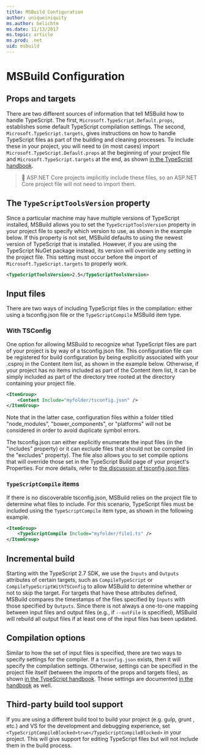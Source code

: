 ```yaml
---
title: MSBuild Configuration
author: uniqueiniquity
ms.author: belichtm
ms.date: 11/13/2017
ms.topic: article
ms.prod: .net
uid: msbuild
---
```


# MSBuild Configuration

## Props and targets

There are two different sources of information that tell MSBuild how to handle TypeScript. The first, `Microsoft.TypeScript.Default.props`, establishes some default TypeScript compilation settings. The second, `Microsoft.TypeScript.targets`, gives instructions on how to handle TypeScript files as part of the building and cleaning processes. To include these in your project, you will need to (in most cases) import `Microsoft.TypeScript.Default.props` at the beginning of your project file and `Microsoft.TypeScript.targets` at the end, as shown [in the TypeScript handbook](http://www.typescriptlang.org/docs/handbook/integrating-with-build-tools.html#msbuild).

> :pushpin:
> ASP.NET Core projects implicitly include these files, so an ASP.NET Core project file will not need to import them.

## The `TypeScriptToolsVersion` property
Since a particular machine may have multiple versions of TypeScript installed, MSBuild allows you to set the `TypeScriptToolsVersion` property in your project file to specify which version to use, as shown in the example below. If this property is not set, MSBuild defaults to using the newest version of TypeScript that is installed. However, if you are using the TypeScript NuGet package instead, its version will override any setting in the project file. This setting must occur before the import of `Microsoft.TypeScript.targets` to properly work.
```xml
<TypeScriptToolsVersion>2.5</TypeScriptToolsVersion>
```

## Input files
There are two ways of including TypeScript files in the compilation: either using a tsconfig.json file or the `TypeScriptCompile` MSBuild item type.
### With TSConfig
One option for allowing MSBuild to recognize what TypeScript files are part of your project is by way of a tsconfig.json file. This configuration file can be registered for build configuration by being explicitly associated with your .csproj in the Content item list, as shown in the example below. Otherwise, if your project has no items included as part of the Content item list, it can be simply included as part of the directory tree rooted at the directory containing your project file.
```xml
<ItemGroup>
    <Content Include="myfolder/tsconfig.json" />
</ItemGroup>
```
Note that in the latter case, configuration files within a folder titled "node_modules", "bower_components", or "platforms" will not be considered in order to avoid duplicate symbol errors.

The tsconfig.json can either explicitly enumerate the input files (in the "includes" property) or it can exclude files that should not be compiled (in the "excludes" property). The file also allows you to set compile options that will override those set in the TypeScript Build page of your project's Properties. For more details, refer to [the discussion of tsconfig.json files](xref:tsconfig).

### `TypeScriptCompile` items

If there is no discoverable tsconfig.json, MSBuild relies on the project file to determine what files to include. For this scenario, TypeScript files must be included using the `TypeScriptCompile` item type, as shown in the following example.

```xml
<ItemGroup>
    <TypeScriptCompile Include="myfolder/file1.ts" />
</ItemGroup>
```

## Incremental build

Starting with the TypeScript 2.7 SDK, we use the `Inputs` and `Outputs` attributes of certain targets, such as `CompileTypeScript` or `CompileTypeScriptWithTSConfig` to allow MSBuild to determine whether or not to skip the target. For targets that have these attributes defined, MSBuild compares the timestamps of the files specified by `Inputs` with those specified by `Outputs`. Since there is not always a one-to-one mapping between input files and output files (e.g., if `--outFile` is specified), MSBuild will rebuild all output files if at least one of the input files has been updated.

## Compilation options

Similar to how the set of input files is specified, there are two ways to specify settings for the compiler. If a `tsconfig.json` exists, then it will specify the compilation settings. Otherwise, settings can be specified in the project file itself (between the imports of the props and targets files), as shown [in the TypeScript handbook](http://www.typescriptlang.org/docs/handbook/integrating-with-build-tools.html#msbuild). These settings are documented [in the handbook](http://www.typescriptlang.org/docs/handbook/compiler-options-in-msbuild.html) as well.

## Third-party build tool support

If you are using a different build tool to build your project (e.g. gulp, grunt , etc.) and VS for the development and debugging experience, set `<TypeScriptCompileBlocked>true</TypeScriptCompileBlocked>` in your project. This will give support for editing TypeScript files but will not include them in the build process.
